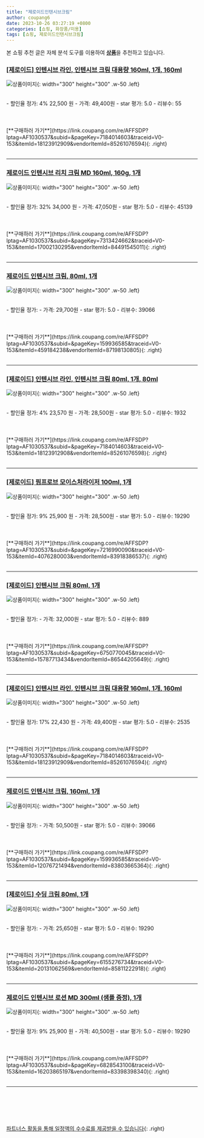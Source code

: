 ```yaml
---
title: "제로이드인텐시브크림"
author: coupang6
date: 2023-10-26 03:27:19 +0800
categories: [쇼핑, 화장품/미용]
tags: [쇼핑, 제로이드인텐시브크림]
---
```


본 쇼핑 추천 글은 자체 분석 도구를 이용하여 [**상품**](https://link.coupang.com/a/bao1ui)을 추천하고 있습니다.

### [[제로이드] 인텐시브 라인, 인텐시브 크림 대용량 160ml, 1개, 160ml](https://link.coupang.com/re/AFFSDP?lptag=AF1030537&subid=&pageKey=7184014603&traceid=V0-153&itemId=18123912909&vendorItemId=85261076594)

![상품이미지](https://thumbnail6.coupangcdn.com/thumbnails/remote/230x230ex/image/vendor_inventory/65ad/e482c84f7688d9c9702b22f0ae11442aa281aba5e110708c48bb9822223b.png){: width="300" height="300" .w-50 .left}


<br>
- 할인율 정가: 4%  22,500   원
- 가격: 49,400원
- star 평가: 5.0
- 리뷰수: 55
<br>
<br>
<br>
<br>
[**구매하러 가기**](https://link.coupang.com/re/AFFSDP?lptag=AF1030537&subid=&pageKey=7184014603&traceid=V0-153&itemId=18123912909&vendorItemId=85261076594){: .right}
<br>
<br>

---

### [제로이드 인텐시브 리치 크림 MD 160ml, 160g, 1개](https://link.coupang.com/re/AFFSDP?lptag=AF1030537&subid=&pageKey=7313424662&traceid=V0-153&itemId=17002130295&vendorItemId=84491545011)

![상품이미지](https://thumbnail9.coupangcdn.com/thumbnails/remote/230x230ex/image/vendor_inventory/12a8/273cda0e1617e3a9a4e37000dc072d1aff6352bca5fcf425157b33f5817d.PNG){: width="300" height="300" .w-50 .left}


<br>
- 할인율 정가: 32%  34,000   원
- 가격: 47,050원
- star 평가: 5.0
- 리뷰수: 45139
<br>
<br>
<br>
<br>
[**구매하러 가기**](https://link.coupang.com/re/AFFSDP?lptag=AF1030537&subid=&pageKey=7313424662&traceid=V0-153&itemId=17002130295&vendorItemId=84491545011){: .right}
<br>
<br>

---

### [제로이드 인텐시브 크림, 80ml, 1개](https://link.coupang.com/re/AFFSDP?lptag=AF1030537&subid=&pageKey=159936585&traceid=V0-153&itemId=459184238&vendorItemId=87198130805)

![상품이미지](https://thumbnail6.coupangcdn.com/thumbnails/remote/230x230ex/image/vendor_inventory/2bda/41e5a47ce05d2b229568fdb45084fdcee528293203824f23ceb592f53d55.jpg){: width="300" height="300" .w-50 .left}


<br>
- 할인율 정가: 
- 가격: 29,700원
- star 평가: 5.0
- 리뷰수: 39066
<br>
<br>
<br>
<br>
[**구매하러 가기**](https://link.coupang.com/re/AFFSDP?lptag=AF1030537&subid=&pageKey=159936585&traceid=V0-153&itemId=459184238&vendorItemId=87198130805){: .right}
<br>
<br>

---

### [[제로이드] 인텐시브 라인, 인텐시브 크림 80ml, 1개, 80ml](https://link.coupang.com/re/AFFSDP?lptag=AF1030537&subid=&pageKey=7184014603&traceid=V0-153&itemId=18123912908&vendorItemId=85261076598)

![상품이미지](https://thumbnail6.coupangcdn.com/thumbnails/remote/230x230ex/image/vendor_inventory/65ad/e482c84f7688d9c9702b22f0ae11442aa281aba5e110708c48bb9822223b.png){: width="300" height="300" .w-50 .left}


<br>
- 할인율 정가: 4%  23,570   원
- 가격: 28,500원
- star 평가: 5.0
- 리뷰수: 1932
<br>
<br>
<br>
<br>
[**구매하러 가기**](https://link.coupang.com/re/AFFSDP?lptag=AF1030537&subid=&pageKey=7184014603&traceid=V0-153&itemId=18123912908&vendorItemId=85261076598){: .right}
<br>
<br>

---

### [[제로이드] 핌프로브 모이스처라이저 100ml, 1개](https://link.coupang.com/re/AFFSDP?lptag=AF1030537&subid=&pageKey=7216990090&traceid=V0-153&itemId=4076280003&vendorItemId=83918386537)

![상품이미지](https://thumbnail8.coupangcdn.com/thumbnails/remote/230x230ex/image/vendor_inventory/90e9/7b2d2fb4f97eb181afeee70ff52c13899cc2dc9ed111f67f8fbf327e5755.jpeg){: width="300" height="300" .w-50 .left}


<br>
- 할인율 정가: 9%  25,900   원
- 가격: 28,500원
- star 평가: 5.0
- 리뷰수: 19290
<br>
<br>
<br>
<br>
[**구매하러 가기**](https://link.coupang.com/re/AFFSDP?lptag=AF1030537&subid=&pageKey=7216990090&traceid=V0-153&itemId=4076280003&vendorItemId=83918386537){: .right}
<br>
<br>

---

### [[제로이드] 인텐시브 크림 80ml, 1개](https://link.coupang.com/re/AFFSDP?lptag=AF1030537&subid=&pageKey=6750770045&traceid=V0-153&itemId=15787713434&vendorItemId=86544205649)

![상품이미지](https://thumbnail9.coupangcdn.com/thumbnails/remote/230x230ex/image/vendor_inventory/11a5/f33b444debd28936f918f8a53babe03e7bd9e39d0376558f71667a9d752c.jpg){: width="300" height="300" .w-50 .left}


<br>
- 할인율 정가: 
- 가격: 32,000원
- star 평가: 5.0
- 리뷰수: 889
<br>
<br>
<br>
<br>
[**구매하러 가기**](https://link.coupang.com/re/AFFSDP?lptag=AF1030537&subid=&pageKey=6750770045&traceid=V0-153&itemId=15787713434&vendorItemId=86544205649){: .right}
<br>
<br>

---

### [[제로이드] 인텐시브 라인, 인텐시브 크림 대용량 160ml, 1개, 160ml](https://link.coupang.com/re/AFFSDP?lptag=AF1030537&subid=&pageKey=7184014603&traceid=V0-153&itemId=18123912909&vendorItemId=85261076594)

![상품이미지](https://thumbnail6.coupangcdn.com/thumbnails/remote/230x230ex/image/vendor_inventory/65ad/e482c84f7688d9c9702b22f0ae11442aa281aba5e110708c48bb9822223b.png){: width="300" height="300" .w-50 .left}


<br>
- 할인율 정가: 17%  22,430   원
- 가격: 49,400원
- star 평가: 5.0
- 리뷰수: 2535
<br>
<br>
<br>
<br>
[**구매하러 가기**](https://link.coupang.com/re/AFFSDP?lptag=AF1030537&subid=&pageKey=7184014603&traceid=V0-153&itemId=18123912909&vendorItemId=85261076594){: .right}
<br>
<br>

---

### [제로이드 인텐시브 크림, 160ml, 1개](https://link.coupang.com/re/AFFSDP?lptag=AF1030537&subid=&pageKey=159936585&traceid=V0-153&itemId=12076721494&vendorItemId=83803665364)

![상품이미지](https://thumbnail10.coupangcdn.com/thumbnails/remote/230x230ex/image/vendor_inventory/5d45/49f16bbc61d463ff46b5160772ccb566e525c49f5b8d74b8a50fcfb8649c.jpg){: width="300" height="300" .w-50 .left}


<br>
- 할인율 정가: 
- 가격: 50,500원
- star 평가: 5.0
- 리뷰수: 39066
<br>
<br>
<br>
<br>
[**구매하러 가기**](https://link.coupang.com/re/AFFSDP?lptag=AF1030537&subid=&pageKey=159936585&traceid=V0-153&itemId=12076721494&vendorItemId=83803665364){: .right}
<br>
<br>

---

### [[제로이드] 수딩 크림 80ml, 1개](https://link.coupang.com/re/AFFSDP?lptag=AF1030537&subid=&pageKey=6155276734&traceid=V0-153&itemId=20131062569&vendorItemId=85811222918)

![상품이미지](https://thumbnail6.coupangcdn.com/thumbnails/remote/230x230ex/image/vendor_inventory/79b2/8ff03b11a12473913f7871819891b318614f373cc5458708ab4577240531.JPG){: width="300" height="300" .w-50 .left}


<br>
- 할인율 정가: 
- 가격: 25,650원
- star 평가: 5.0
- 리뷰수: 19290
<br>
<br>
<br>
<br>
[**구매하러 가기**](https://link.coupang.com/re/AFFSDP?lptag=AF1030537&subid=&pageKey=6155276734&traceid=V0-153&itemId=20131062569&vendorItemId=85811222918){: .right}
<br>
<br>

---

### [제로이드 인텐시브 로션 MD 300ml (샘플 증정), 1개](https://link.coupang.com/re/AFFSDP?lptag=AF1030537&subid=&pageKey=6828543100&traceid=V0-153&itemId=16203865197&vendorItemId=83398398340)

![상품이미지](https://thumbnail10.coupangcdn.com/thumbnails/remote/230x230ex/image/vendor_inventory/bec1/6c5464aeb2e34f0b8d562d6853cfcb03a281d558832adc2df3d00a5b310b.png){: width="300" height="300" .w-50 .left}


<br>
- 할인율 정가: 9%  25,900   원
- 가격: 40,500원
- star 평가: 5.0
- 리뷰수: 19290
<br>
<br>
<br>
<br>
[**구매하러 가기**](https://link.coupang.com/re/AFFSDP?lptag=AF1030537&subid=&pageKey=6828543100&traceid=V0-153&itemId=16203865197&vendorItemId=83398398340){: .right}
<br>
<br>

---
<br><br><br><br><br> [파트너스 활동을 통해 일정액의 수수료를 제공받을 수 있습니다](https://link.coupang.com/a/bao1ui){: .right}